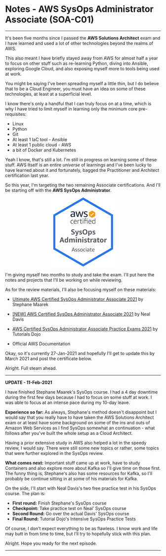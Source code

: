 
# Notes - AWS SysOps Administrator Associate (SOA-C01) #
__________________________________________________

It's been five months since I passed the **AWS Solutions Architect** exam and I have learned and used a lot of other technologies beyond the realms of AWS.

This also meant I have briefly stayed away from AWS for almost half a year to focus on other stuff such as re-learning Python, diving into Ansible, exploring Google Cloud, and also exposing myself more to tools being used at work.

You might be saying I've been spreading myself a little thin, but I do believe that to be a Cloud Engineer, you must have an idea on some of these technologies, at least at a superficial level.

I know there's only a handful that I can truly focus on at a time, which is why I have tried to limit myself in learning only the minimum core pre-requisites:

- Linux
- Python
- Git
- At least 1 IaC tool - Ansible
- At least 1 public cloud - AWS
- a bit of Docker and Kubernetes

Yeah I know, that's still a lot. I'm still in progress on learning some of these stuff. AWS Itself is an entire *universe* of learnings and I've been lucky to have learned about it and fortunately, bagged the Practitioner and Architect certification last year.

So this year, I'm targeting the two remaining Associate certifications. And I'll be starting off with the **AWS SysOps Administrator**.

<p align=center>
    <img src="Images/sysops-badge.png">
</p>

I'm giving myself two months to study and take the exam. I'll put here the notes and projects that I'll be working on while reviewing.

As for the review materials, I'll also be focusing myself on these materials:

- [Ultimate AWS Certified SysOps Administrator Associate 2021](https://www.udemy.com/course/ultimate-aws-certified-sysops-administrator-associate/) by Stephane Maarek

- [[NEW] AWS Certified SysOps Administrator Associate 2021](https://www.udemy.com/course/aws-certified-sysops-administrator-associate-training/) by Neal Davis

- [AWS Certified SysOps Administrator Associate Practice Exams 2021](https://portal.tutorialsdojo.com/product/aws-certified-sysops-administrator-associate-practice-exams/) by Tutorials Dojo

- Official AWS Documentation

Okay, so it's currently 27-Jan-2021 and hopefully I'll get to update this by March 2021 and post the certificate below.

Alright. Full steam ahead.
__________________________________________________

**UPDATE - 11-Feb-2021**

I have finished Stephane Maarek's SysOps course. I had a 4 day downtime during the first few days because I had to focus on some stuff at work. I was able to focus at an intense pace during my 10-day leave.

**Experience so far:** 
As always, Stephane's method doesn't disappoint but I would say that you really have to have taken the AWS Solutions Architect exam or at least have some background on some of the ins and outs of Amazon Web Services as I find SysOps somewhat an continuation - what follows after you've built the whole setup as a Cloud Architect.

Having a prior extensive study in AWS also helped a lot in the speedy review, I would say. There were still some new topics or rather, some topics that were further explored in the SysOps review.

**What comes next:** 
Important stuff came up at work, have to study Containers and also explore more about Kafka so I'll give time on those first. The funny thing is, Stephane's also has some resources for Kafka, so I'll probably be continue sitting in at some of his materials for Kafka.

On the side, I'll start with Neal Davis's two free practice test in his SysOps course. The plan is:

- **First round:** Finish Stephane's SysOps course
- **Checkpoint:** Take practice test on Neal' SysOps course
- **Second Round:** Go over the actual Davis' SysOps course
- **Final Round:** Tutorial Dojo's Intensive SysOps Practice Tests

Of course, I don't expect everything to be as flawless. 
I know work and life may butt in from time to time, but I'll try to hopefully stick with this plan.

Alright. Hope you ready for the next episode.

__________________________________________________
